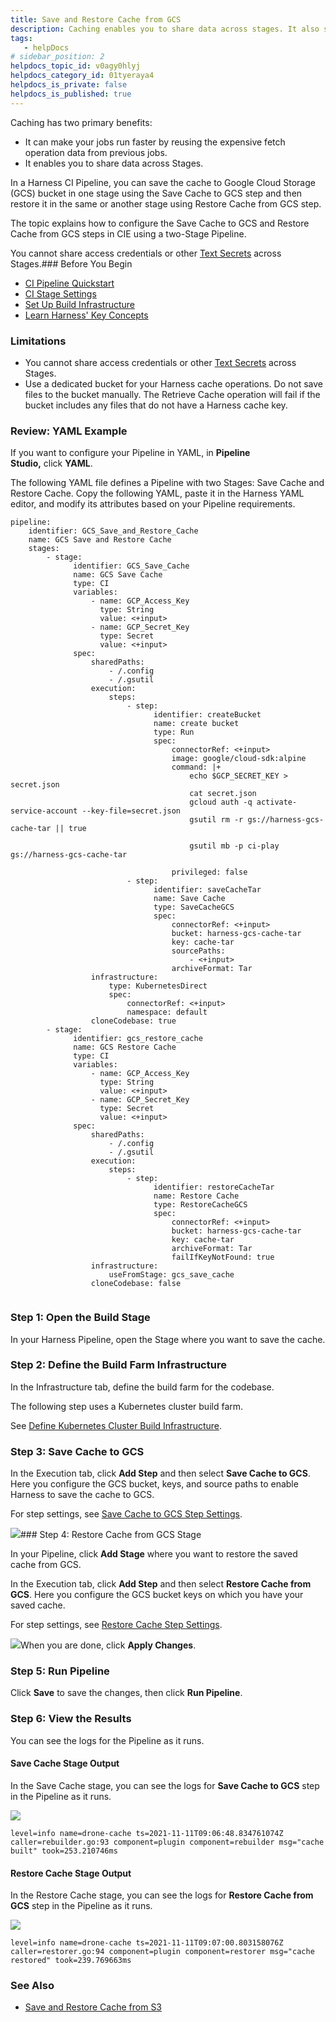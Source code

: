 ```yaml
---
title: Save and Restore Cache from GCS
description: Caching enables you to share data across stages. It also speed up builds by reusing the expensive fetch operation from previous jobs.
tags: 
   - helpDocs
# sidebar_position: 2
helpdocs_topic_id: v0agy0hlyj
helpdocs_category_id: 01tyeraya4
helpdocs_is_private: false
helpdocs_is_published: true
---
```


Caching has two primary benefits:

* It can make your jobs run faster by reusing the expensive fetch operation data from previous jobs.
* It enables you to share data across Stages.

In a Harness CI Pipeline, you can save the cache to Google Cloud Storage (GCS) bucket in one stage using the Save Cache to GCS step and then restore it in the same or another stage using Restore Cache from GCS step. 

The topic explains how to configure the Save Cache to GCS and Restore Cache from GCS steps in CIE using a two-Stage Pipeline.

You cannot share access credentials or other [Text Secrets](https://ngdocs.harness.io/article/osfw70e59c-add-use-text-secrets) across Stages.### Before You Begin

* [CI Pipeline Quickstart](https://newdocs.helpdocs.io/article/x0d77ktjw8-ci-pipeline-quickstart)
* [CI Stage Settings](https://newdocs.helpdocs.io/article/yn4x8vzw3q-ci-stage-settings)
* [Set Up Build Infrastructure](https://newdocs.helpdocs.io/category/rg8mrhqm95-set-up-build-infrastructure)
* [Learn Harness' Key Concepts](https://newdocs.helpdocs.io/article/hv2758ro4e-learn-harness-key-concepts)

### Limitations

* You cannot share access credentials or other [Text Secrets](https://ngdocs.harness.io/article/osfw70e59c-add-use-text-secrets) across Stages.
* Use a dedicated bucket for your Harness cache operations. Do not save files to the bucket manually. The Retrieve Cache operation will fail if the bucket includes any files that do not have a Harness cache key.

### Review: YAML Example

If you want to configure your Pipeline in YAML, in **Pipeline Studio,** click **YAML**. 

The following YAML file defines a Pipeline with two Stages: Save Cache and Restore Cache. Copy the following YAML, paste it in the Harness YAML editor, and modify its attributes based on your Pipeline requirements.


```
pipeline:  
    identifier: GCS_Save_and_Restore_Cache  
    name: GCS Save and Restore Cache  
    stages:  
        - stage:  
              identifier: GCS_Save_Cache  
              name: GCS Save Cache  
              type: CI  
              variables:  
                  - name: GCP_Access_Key  
                    type: String  
                    value: <+input>  
                  - name: GCP_Secret_Key  
                    type: Secret  
                    value: <+input>  
              spec:  
                  sharedPaths:  
                      - /.config  
                      - /.gsutil  
                  execution:  
                      steps:  
                          - step:  
                                identifier: createBucket  
                                name: create bucket  
                                type: Run  
                                spec:  
                                    connectorRef: <+input>  
                                    image: google/cloud-sdk:alpine  
                                    command: |+  
                                        echo $GCP_SECRET_KEY > secret.json  
                                        cat secret.json  
                                        gcloud auth -q activate-service-account --key-file=secret.json  
                                        gsutil rm -r gs://harness-gcs-cache-tar || true  
  
                                        gsutil mb -p ci-play gs://harness-gcs-cache-tar  
  
                                    privileged: false  
                          - step:  
                                identifier: saveCacheTar  
                                name: Save Cache  
                                type: SaveCacheGCS  
                                spec:  
                                    connectorRef: <+input>  
                                    bucket: harness-gcs-cache-tar  
                                    key: cache-tar  
                                    sourcePaths:  
                                        - <+input>  
                                    archiveFormat: Tar  
                  infrastructure:  
                      type: KubernetesDirect  
                      spec:  
                          connectorRef: <+input>  
                          namespace: default  
                  cloneCodebase: true  
        - stage:  
              identifier: gcs_restore_cache  
              name: GCS Restore Cache  
              type: CI  
              variables:  
                  - name: GCP_Access_Key  
                    type: String  
                    value: <+input>  
                  - name: GCP_Secret_Key  
                    type: Secret  
                    value: <+input>  
              spec:  
                  sharedPaths:  
                      - /.config  
                      - /.gsutil  
                  execution:  
                      steps:  
                          - step:  
                                identifier: restoreCacheTar  
                                name: Restore Cache  
                                type: RestoreCacheGCS  
                                spec:  
                                    connectorRef: <+input>  
                                    bucket: harness-gcs-cache-tar  
                                    key: cache-tar  
                                    archiveFormat: Tar  
                                    failIfKeyNotFound: true  
                  infrastructure:  
                      useFromStage: gcs_save_cache  
                  cloneCodebase: false  
 
```
### Step 1: Open the Build Stage

In your Harness Pipeline, open the Stage where you want to save the cache.

### Step 2: Define the Build Farm Infrastructure

In the Infrastructure tab, define the build farm for the codebase.

The following step uses a Kubernetes cluster build farm.

See [Define Kubernetes Cluster Build Infrastructure](https://ngdocs.harness.io/article/x7aedul8qs-kubernetes-cluster-build-infrastructure-setup).

### Step 3: Save Cache to GCS

In the Execution tab, click **Add Step** and then select **Save Cache to GCS**. Here you configure the GCS bucket, keys, and source paths to enable Harness to save the cache to GCS.

For step settings, see [Save Cache to GCS Step Settings](/article/11nzeuntrz-save-cache-to-gcs-step-settings).

![](https://files.helpdocs.io/i5nl071jo5/articles/v0agy0hlyj/1629116881353/save-to-cache-gcs.png)### Step 4: Restore Cache from GCS Stage

In your Pipeline, click **Add Stage** where you want to restore the saved cache from GCS. 

In the Execution tab, click **Add Step** and then select **Restore Cache from GCS**. Here you configure the GCS bucket keys on which you have your saved cache.

For step settings, see [Restore Cache Step Settings](/article/zlpx6lli6d-restore-cache-from-s-3-step-settings).

![](https://files.helpdocs.io/i5nl071jo5/articles/v0agy0hlyj/1636692026066/zyucv-ui-f-4-al-29-rh-ld-89-y-kqe-gvwwpu-dh-xfw-kd-i-0-ek-jl-q-70-p-ztu-bzc-xxekr-4-uqn-p-6-p-2-t-y-57-a-6-cy-0-dvk-ouxr-56-qvikega-mlh-o-8-xqeczz-xmke-eoe-qm-7-js-m-ysa-z-k-2-s-wcdo-tidu)When you are done, click **Apply Changes**.

### Step 5: Run Pipeline

Click **Save** to save the changes, then click **Run Pipeline**. 

### Step 6: View the Results

You can see the logs for the Pipeline as it runs.

#### Save Cache Stage Output

In the Save Cache stage, you can see the logs for **Save Cache to GCS** step in the Pipeline as it runs.

![](https://files.helpdocs.io/i5nl071jo5/articles/v0agy0hlyj/1636692038272/7-l-71-d-i-299-k-gmdcsez-xi-0-d-sktn-ahjm-r-1-kfpjow-vntx-y-4-zxai-io-7-w-2-unw-l-4-d-1-mc-nma-av-m-5-m-3-he-47-thjv-bccgj-in-rk-nmrcn-syin-4-od-3-uvbr-3-yf-ql-m-3-q-tkx-sd-1-wvqat-hiul-e-5-rnq)
```
level=info name=drone-cache ts=2021-11-11T09:06:48.834761074Z caller=rebuilder.go:93 component=plugin component=rebuilder msg="cache built" took=253.210746ms
```
#### Restore Cache Stage Output

In the Restore Cache stage, you can see the logs for **Restore Cache from GCS** step in the Pipeline as it runs.

![](https://files.helpdocs.io/i5nl071jo5/articles/v0agy0hlyj/1636692067156/nni-uc-1-0-j-wlovaf-l-49-ufvwgyg-w-6-j-6-kyjqd-wwc-5-ilic-srxvn-93-a-ovy-s-82-yqnfwwe-dfj-txwe-um-1-e-6-x-h-2-i-3-h-9-oynudvqrc-qd-0-tv-crkv-7-prrqarfm-x-8-anm-n-9-bp-vwi-fqqa-rseh-z-0)
```
level=info name=drone-cache ts=2021-11-11T09:07:00.803158076Z caller=restorer.go:94 component=plugin component=restorer msg="cache restored" took=239.769663ms
```
### See Also

* [Save and Restore Cache from S3](/article/qibyllcmza-saving-cache)

